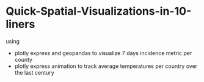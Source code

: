 # Quick-Spatial-Visualizations-in-10-liners
 
using 
- plotly express and geopandas to visualize 7 days incidence metric per county
- plotly express animation to track average temperatures per country over the last century


